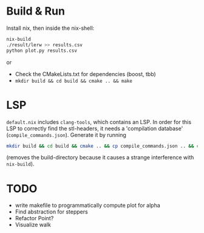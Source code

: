 # Build & Run

Install nix, then inside the nix-shell:

```bash
nix-build
./result/lerw >> results.csv
python plot.py results.csv
```

or

- Check the CMakeLists.txt for dependencies (boost, tbb)
- `mkdir build && cd build && cmake .. && make`

# LSP

`default.nix` includes `clang-tools`, which contains
an LSP. In order for this LSP to correctly find the
stl-headers, it needs a 'compilation database' (`compile_commands.json`). Generate it by running

```bash
mkdir build && cd build && cmake .. && cp compile_commands.json .. && cd .. && rm -rf build
```
(removes the build-directory because it causes a strange interference with `nix-build`).

# TODO

- write makefile to programmatically compute plot for alpha
- Find abstraction for steppers
- Refactor Point?
- Visualize walk
